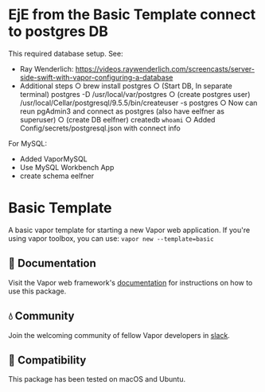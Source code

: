 # EjE from the Basic Template connect to postgres DB

This required database setup. See:
 
- Ray Wenderlich: https://videos.raywenderlich.com/screencasts/server-side-swift-with-vapor-configuring-a-database
- Additional steps
○ brew install postgres
○ (Start DB, In separate terminal) postgres -D /usr/local/var/postgres
○ (create postgres user) /usr/local/Cellar/postgresql/9.5.5/bin/createuser -s postgres
○ Now can reun pgAdmin3 and connect as postgres (also have eelfner as superuser)
○ (create DB eelfner) createdb `whoami`
○ Added Config/secrets/postgresql.json with connect info

For MySQL:
- Added VaporMySQL
- Use MySQL Workbench App
- create schema eelfner

# Basic Template

A basic vapor template for starting a new Vapor web application. If you're using vapor toolbox, you can use: `vapor new --template=basic`

## 📖 Documentation

Visit the Vapor web framework's [documentation](http://docs.vapor.codes) for instructions on how to use this package.

## 💧 Community

Join the welcoming community of fellow Vapor developers in [slack](http://vapor.team).

## 🔧 Compatibility

This package has been tested on macOS and Ubuntu.
